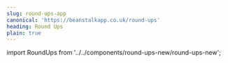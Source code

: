 ```yaml
---
slug: round-ups-app
canonical: 'https://beanstalkapp.co.uk/round-ups'
heading: Round Ups
plain: true
---
```

import RoundUps from '../../components/round-ups-new/round-ups-new';

<RoundUps/>